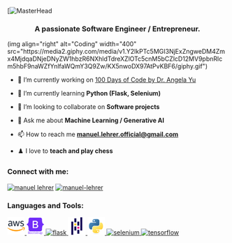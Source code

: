 [![MasterHead](https://giphy.com/gifs/blue-technology-data-lbcLMX9B6sTsGjUmS3)
<h3 align="center">A passionate Software Engineer / Entrepreneur.</h3>
(img align="right" alt="Coding" width="400" src="https://media2.giphy.com/media/v1.Y2lkPTc5MGI3NjExZngweDM4Zmx4MjdqaDNjeDNyZW1hbzR6NXhldTdreXZlOTc5cnM5bCZlcD12MV9pbnRlcm5hbF9naWZfYnlfaWQmY3Q9Zw/KX5nwoDX97AtPvKBF6/giphy.gif")

- 🔭 I’m currently working on [100 Days of Code by Dr. Angela Yu](https://www.udemy.com/course/100-days-of-code/)

- 🌱 I’m currently learning **Python (Flask, Selenium)**

- 👯 I’m looking to collaborate on **Software projects**

- 💬 Ask me about **Machine Learning / Generative AI**

- 📫 How to reach me **manuel.lehrer.official@gmail.com**

- ♟️ I love to **teach and play chess**

<h3 align="left">Connect with me:</h3>
<p align="left">
<a href="https://linkedin.com/in/manuel lehrer" target="blank"><img align="center" src="https://raw.githubusercontent.com/rahuldkjain/github-profile-readme-generator/master/src/images/icons/Social/linked-in-alt.svg" alt="manuel lehrer" height="30" width="40" /></a>
<a href="https://www.youtube.com/c/manuel-lehrer" target="blank"><img align="center" src="https://raw.githubusercontent.com/rahuldkjain/github-profile-readme-generator/master/src/images/icons/Social/youtube.svg" alt="manuel-lehrer" height="30" width="40" /></a>
</p>

<h3 align="left">Languages and Tools:</h3>
<p align="left"> <a href="https://aws.amazon.com" target="_blank" rel="noreferrer"> <img src="https://raw.githubusercontent.com/devicons/devicon/master/icons/amazonwebservices/amazonwebservices-original-wordmark.svg" alt="aws" width="40" height="40"/> </a> <a href="https://getbootstrap.com" target="_blank" rel="noreferrer"> <img src="https://raw.githubusercontent.com/devicons/devicon/master/icons/bootstrap/bootstrap-plain-wordmark.svg" alt="bootstrap" width="40" height="40"/> </a> <a href="https://flask.palletsprojects.com/" target="_blank" rel="noreferrer"> <img src="https://www.vectorlogo.zone/logos/pocoo_flask/pocoo_flask-icon.svg" alt="flask" width="40" height="40"/> </a> <a href="https://pandas.pydata.org/" target="_blank" rel="noreferrer"> <img src="https://raw.githubusercontent.com/devicons/devicon/2ae2a900d2f041da66e950e4d48052658d850630/icons/pandas/pandas-original.svg" alt="pandas" width="40" height="40"/> </a> <a href="https://www.python.org" target="_blank" rel="noreferrer"> <img src="https://raw.githubusercontent.com/devicons/devicon/master/icons/python/python-original.svg" alt="python" width="40" height="40"/> </a> <a href="https://www.selenium.dev" target="_blank" rel="noreferrer"> <img src="https://raw.githubusercontent.com/detain/svg-logos/780f25886640cef088af994181646db2f6b1a3f8/svg/selenium-logo.svg" alt="selenium" width="40" height="40"/> </a> <a href="https://www.tensorflow.org" target="_blank" rel="noreferrer"> <img src="https://www.vectorlogo.zone/logos/tensorflow/tensorflow-icon.svg" alt="tensorflow" width="40" height="40"/> </a> </p>



<!---
Manuel-Lehrer/Manuel-Lehrer is a ✨ special ✨ repository because its `README.md` (this file) appears on your GitHub profile.
You can click the Preview link to take a look at your changes.
--->
